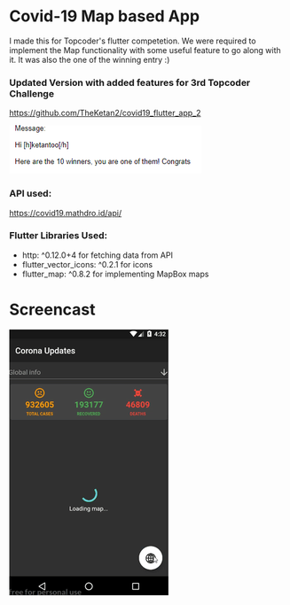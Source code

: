 # Covid-19 Map based App
I made this for Topcoder's flutter competetion.
We were required to implement the Map functionality with some useful feature to go along with it.
It was also the one of the winning entry :)

### Updated Version with added features for 3rd Topcoder Challenge

https://github.com/TheKetan2/covid19_flutter_app_2

![alt text](assets/img/winner.png)

### API used:
https://covid19.mathdro.id/api/

### Flutter Libraries Used:
- http: ^0.12.0+4 for fetching data from API
- flutter_vector_icons: ^0.2.1 for icons 
- flutter_map: ^0.8.2 for implementing MapBox maps

# Screencast
![alt text](assets/img/screen.gif)


